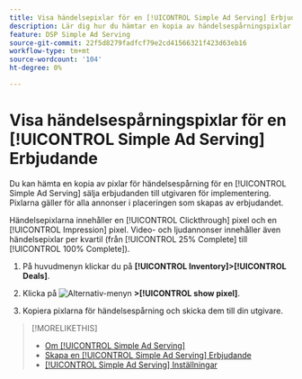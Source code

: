 ```yaml
---
title: Visa händelsepixlar för en [!UICONTROL Simple Ad Serving] Erbjudande
description: Lär dig hur du hämtar en kopia av händelsespårningspixlar för en [!UICONTROL Simple Ad Serving] erbjudande.
feature: DSP Simple Ad Serving
source-git-commit: 22f5d8279fadfcf79e2cd41566321f423d63eb16
workflow-type: tm+mt
source-wordcount: '104'
ht-degree: 0%

---
```


# Visa händelsespårningspixlar för en [!UICONTROL Simple Ad Serving] Erbjudande

Du kan hämta en kopia av pixlar för händelsespårning för en [!UICONTROL Simple Ad Serving] sälja erbjudanden till utgivaren för implementering. Pixlarna gäller för alla annonser i placeringen som skapas av erbjudandet.

Händelsepixlarna innehåller en [!UICONTROL Clickthrough] pixel och en [!UICONTROL Impression] pixel. Video- och ljudannonser innehåller även händelsepixlar per kvartil (från [!UICONTROL 25% Complete] till [!UICONTROL 100% Complete]).

1. På huvudmenyn klickar du på **[!UICONTROL Inventory]>[!UICONTROL Deals]**.

1. Klicka på ![Alternativ-menyn](/help/dsp/assets/options-menu.png) **>[!UICONTROL show pixel]**.

1. Kopiera pixlarna för händelsespårning och skicka dem till din utgivare.

>[!MORELIKETHIS]
>
>* [Om [!UICONTROL Simple Ad Serving]](simple-deal-about.md)
>* [Skapa en [!UICONTROL Simple Ad Serving] Erbjudande](simple-deal-create.md)
>* [[!UICONTROL Simple Ad Serving] Inställningar](simple-deal-settings.md)

